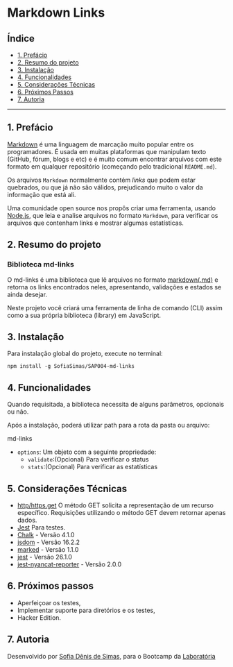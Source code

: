 # Markdown Links

## Índice

* [1. Prefácio](#1-prefácio)
* [2. Resumo do projeto](#2-resumo-do-projeto)
* [3. Instalação](#3-instalação)
* [4. Funcionalidades](#4-funcionalidades)
* [5. Considerações Técnicas](#5-considerações-técnicas)
* [6. Próximos Passos](#6-próximos-passos)
* [7. Autoria](#7-autoria)

***

## 1. Prefácio

[Markdown](https://pt.wikipedia.org/wiki/Markdown) é uma linguagem de marcação
muito popular entre os programadores. É usada em muitas plataformas que
manipulam texto (GitHub, fórum, blogs e etc) e é muito comum encontrar arquivos
com este formato em qualquer repositório (começando pelo tradicional
`README.md`).

Os arquivos `Markdown` normalmente contém _links_ que podem estar
quebrados, ou que já não são válidos, prejudicando muito o valor da
informação que está ali.

Uma comunidade open source nos propôs criar uma ferramenta, usando
[Node.js](https://nodejs.org/), que leia e analise arquivos no formato
`Markdown`, para verificar os arquivos que contenham links e mostrar algumas
estatísticas.

## 2. Resumo do projeto

### Biblioteca md-links

O md-links é uma biblioteca que lê arquivos no formato [markdown(.md)](https://www.markdownguide.org/getting-started/) e retorna os links encontrados neles, apresentando, validações e estados se ainda desejar.

Neste projeto você criará uma ferramenta de linha de comando (CLI) assim como a
sua própria biblioteca (library) em JavaScript.

## 3. Instalação

Para instalação global do projeto, execute no terminal:

`npm install -g SofiaSimas/SAP004-md-links`

## 4. Funcionalidades

Quando requisitada, a biblioteca necessita de alguns parâmetros, opcionais ou não.

Após a instalação, poderá utilizar path para a rota da pasta ou arquivo:

md-links <path-to-file>

* `options`: Um objeto com a seguinte propriedade:
  - `validate`:(Opcional) Para verificar o status
  - `stats`:(Opcional) Para verificar as estatísticas

## 5. Considerações Técnicas

* [http/https.get](https://developer.mozilla.org/pt-BR/docs/Web/HTTP/Methods) O método GET solicita a representação de um recurso específico. Requisições utilizando o método GET devem retornar apenas dados.
* [Jest](https://jestjs.io/en/) Para testes.
* [Chalk](https://www.npmjs.com/package/chalk) - Versão 4.1.0
* [jsdom](https://www.npmjs.com/package/node-jsdom) - Versão 16.2.2
* [marked](https://github.com/markedjs/marked) - Versão 1.1.0
* [jest](https://jestjs.io/en/) - Versão 26.1.0
* [jest-nyancat-reporter](https://www.npmjs.com/package/jest-nyancat-reporter) - Versão 2.0.0

## 6. Próximos passos

* Aperfeiçoar os testes,
* Implementar suporte para diretórios e os testes,
* Hacker Edition.

## 7. Autoria

Desenvolvido por [Sofia Dênis de Simas](https://github.com/SofiaSimas), para o Bootcamp da [Laboratória](https://www.laboratoria.la/br)


